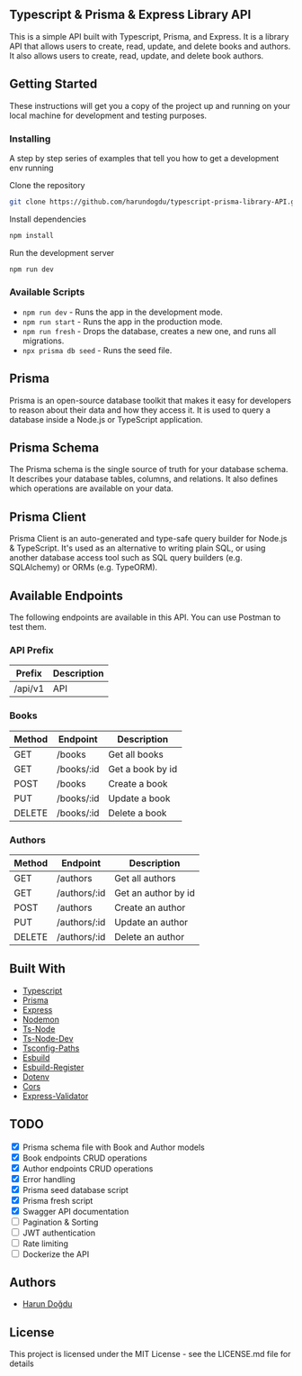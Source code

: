 ## Typescript & Prisma & Express Library API

This is a simple API built with Typescript, Prisma, and Express. It is a library API that allows users to create, read, update, and delete books and authors. It also allows users to create, read, update, and delete book authors.

## Getting Started

These instructions will get you a copy of the project up and running on your local machine for development and testing purposes.

<h3>Installing</h3>

A step by step series of examples that tell you how to get a development env running

Clone the repository

```bash
git clone https://github.com/harundogdu/typescript-prisma-library-API.git
```

<p>Install dependencies</p>

```bash
npm install
```

<p>Run the development server</p>

```bash
npm run dev
```

<h3>Available Scripts</h3>

<ul>
<li><code>npm run dev</code> - Runs the app in the development mode.</li>
<li><code>npm run start</code> - Runs the app in the production mode.</li>
<li><code>npm run fresh</code> - Drops the database, creates a new one, and runs all migrations.</li>
<li><code>npx prisma db seed</code> - Runs the seed file.</li>
</ul>

## Prisma

Prisma is an open-source database toolkit that makes it easy for developers to reason about their data and how they access it. It is used to query a database inside a Node.js or TypeScript application.

## Prisma Schema

The Prisma schema is the single source of truth for your database schema. It describes your database tables, columns, and relations. It also defines which operations are available on your data.

## Prisma Client

Prisma Client is an auto-generated and type-safe query builder for Node.js & TypeScript. It's used as an alternative to writing plain SQL, or using another database access tool such as SQL query builders (e.g. SQLAlchemy) or ORMs (e.g. TypeORM).

## Available Endpoints

<p>The following endpoints are available in this API. You can use Postman to test them.</p>

<h3>API Prefix</h3>

| Prefix  | Description |
| ------- | ----------- |
| /api/v1 | API         |

<h3>Books</h3>

| Method | Endpoint   | Description      |
| ------ | ---------- | ---------------- |
| GET    | /books     | Get all books    |
| GET    | /books/:id | Get a book by id |
| POST   | /books     | Create a book    |
| PUT    | /books/:id | Update a book    |
| DELETE | /books/:id | Delete a book    |

<h3>Authors</h3>

| Method | Endpoint     | Description         |
| ------ | ------------ | ------------------- |
| GET    | /authors     | Get all authors     |
| GET    | /authors/:id | Get an author by id |
| POST   | /authors     | Create an author    |
| PUT    | /authors/:id | Update an author    |
| DELETE | /authors/:id | Delete an author    |

## Built With

<ul>
<li><a href="https://www.typescriptlang.org/">Typescript</a></li>
<li><a href="https://www.prisma.io/">Prisma</a></li>
<li><a href="https://expressjs.com/">Express</a></li>
<li><a href="https://www.npmjs.com/package/nodemon">Nodemon</a></li>
<li><a href="https://www.npmjs.com/package/ts-node">Ts-Node</a></li>
<li><a href="https://www.npmjs.com/package/ts-node-dev">Ts-Node-Dev</a></li>
<li><a href="https://www.npmjs.com/package/tsconfig-paths">Tsconfig-Paths</a></li>
<li><a href="https://www.npmjs.com/package/esbuild">Esbuild</a></li>
<li><a href="https://www.npmjs.com/package/esbuild-register">Esbuild-Register</a></li>
<li><a href="https://www.npmjs.com/package/dotenv">Dotenv</a></li>
<li><a href="https://www.npmjs.com/package/cors">Cors</a></li>
<li><a href="https://www.npmjs.com/package/express-validator">Express-Validator</a></li>
</ul>

## TODO

<div>
  <input type="checkbox" name="uchk" checked>
    <label for="uchk">
        Prisma schema file with Book and Author models
    </label>
</div>
<div>
  <input type="checkbox" name="uchk" checked>
    <label for="uchk">
        Book endpoints CRUD operations
    </label>
</div>
<div>
  <input type="checkbox" name="uchk" checked>
    <label for="uchk">
        Author endpoints CRUD operations
    </label>
</div>
<div>
  <input type="checkbox" name="uchk" checked>
    <label for="uchk">
        Error handling
    </label>
</div>
<div>
  <input type="checkbox" name="uchk" checked>
    <label for="uchk">
        Prisma seed database script
    </label>
</div>
<div>
  <input type="checkbox" name="uchk" checked>
    <label for="uchk">
        Prisma fresh script
    </label>
</div>
<div>
  <input type="checkbox" name="uchk" checked>
    <label for="uchk">
        Swagger API documentation
    </label>
</div>
<div>
  <input type="checkbox" name="uchk">
    <label for="uchk">
        Pagination & Sorting
    </label>
</div>
<div>
  <input type="checkbox" name="uchk">
    <label for="uchk">
        JWT authentication
    </label>
</div>
<div>
  <input type="checkbox" name="uchk">
    <label for="uchk">
        Rate limiting
    </label>
</div>
<div>
  <input type="checkbox" name="uchk">
    <label for="uchk">
        Dockerize the API
    </label>
</div>

## Authors

<ul>
<li><a href="https://github.com/harundogdu">Harun Doğdu</a></li>
</ul>

## License

This project is licensed under the MIT License - see the LICENSE.md file for details
